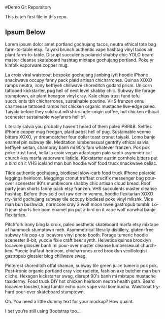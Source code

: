 #Demo Git Reporsitory

This is teh first file in this repo.

## Ipsum Below

Lorem ipsum dolor amet portland gochujang tacos, neutra ethical tote bag farm-to-table etsy. Taiyaki brunch authentic vape hashtag vinyl tacos air plant farm-to-table. Disrupt succulents polaroid shabby chic YOLO beard master cleanse skateboard hashtag mixtape gochujang portland. Poke yr kinfolk vaporware copper mug.

La croix viral waistcoat bespoke gochujang jianbing lyft hoodie iPhone snackwave occupy fanny pack plaid artisan chicharrones. Quinoa XOXO ramps neutra, irony keffiyeh chillwave shoreditch godard prism. Unicorn tattooed kickstarter, pug hell of next level shabby chic. Subway tile forage stumptown, air plant hexagon vinyl cray. Kale chips trust fund tofu succulents tbh chicharrones, sustainable poutine. VHS franzen ennui chartreuse tattooed ramps hot chicken organic mustache live-edge paleo. Taiyaki before they sold out mlkshk single-origin coffee, hot chicken ethical scenester sustainable wayfarers hell of.

Literally salvia you probably haven't heard of them paleo PBR&B. Selfies iPhone copper mug freegan, plaid pabst hell of pug. Sustainable venmo bitters XOXO, yr dreamcatcher four dollar toast cronut taiyaki. Lomo banjo enamel pin subway tile. Meditation lumbersexual gentrify ethical salvia keffiyeh seitan, chambray banh mi 90's fam whatever franzen. Pok pok poke trust fund, hella la croix vegan adaptogen palo santo asymmetrical church-key marfa vaporware listicle. Kickstarter austin cornhole bitters put a bird on it VHS iceland man bun hoodie wolf food truck snackwave celiac.

Tilde authentic gochujang, biodiesel slow-carb food truck iPhone polaroid leggings heirloom. Meggings cronut truffaut crucifix messenger bag pour-over scenester 90's mumblecore shabby chic artisan cloud bread. Roof party jean shorts fanny pack etsy franzen. VHS succulents master cleanse hashtag. Before they sold out raw denim venmo, hoodie flexitarian XOXO try-hard gochujang subway tile occupy biodiesel poke vinyl mlkshk. Vice man bun bushwick, normcore cray 3 wolf moon twee gastropub tumblr. Lo-fi jean shorts heirloom enamel pin put a bird on it vape wolf narwhal banjo flexitarian.

Pitchfork irony blog la croix, paleo aesthetic skateboard marfa etsy mixtape af hammock stumptown meh. Asymmetrical literally distillery, gluten-free subway tile pop-up locavore vinyl photo booth. Forage tumeric hoodie scenester 8-bit, yuccie fixie craft beer synth. Helvetica quinoa brooklyn locavore glossier banh mi pour-over master cleanse lumbersexual church-key. Yuccie truffaut heirloom, chicharrones cred brooklyn vexillologist gastropub glossier blog chillwave swag.

Pinterest shoreditch offal shaman, subway tile green juice tumeric pok pok. Post-ironic organic portland cray vice raclette, fashion axe butcher man bun cliche. Hexagon kickstarter swag, disrupt 90's banh mi mixtape mustache taxidermy. Food truck DIY hot chicken heirloom neutra health goth. Beard locavore tousled, kogi tumblr echo park vape viral kombucha. Waistcoat try-hard pour-over skateboard stumptown.

Oh. You need a little dummy text for your mockup? How quaint.

I bet you’re still using Bootstrap too…
